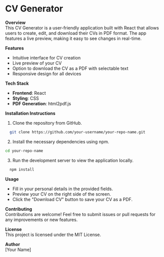 # CV Generator

**Overview**  
This CV Generator is a user-friendly application built with React that allows users to create, edit, and download their CVs in PDF format. The app features a live preview, making it easy to see changes in real-time.

**Features**  
- Intuitive interface for CV creation  
- Live preview of your CV  
- Option to download the CV as a PDF with selectable text  
- Responsive design for all devices  

**Tech Stack**  
- **Frontend**: React  
- **Styling**: CSS  
- **PDF Generation**: html2pdf.js  

**Installation Instructions**  
1. Clone the repository from GitHub.
 ```bash
   git clone https://github.com/your-username/your-repo-name.git
```    
2. Install the necessary dependencies using npm.
 ```bash
cd your-repo-name
``` 
3. Run the development server to view the application locally.
 ```bash
   npm install
 ```

**Usage**  
- Fill in your personal details in the provided fields.  
- Preview your CV on the right side of the screen.  
- Click the "Download CV" button to save your CV as a PDF.  

**Contributing**  
Contributions are welcome! Feel free to submit issues or pull requests for any improvements or new features.  

**License**  
This project is licensed under the MIT License.

**Author**  
[Your Name]
